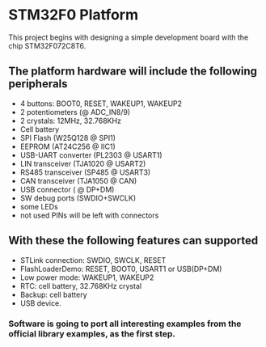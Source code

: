 # STM32F0 Platform

This project begins with designing a simple development board with the chip STM32F072C8T6.

## The platform hardware will include the following peripherals

- 4 buttons: BOOT0, RESET, WAKEUP1, WAKEUP2
- 2 potentiometers (@ ADC_IN8/9)
- 2 crystals: 12MHz, 32.768KHz
- Cell battery
- SPI Flash (W25Q128 @ SPI1)
- EEPROM (AT24C256 @ IIC1)
- USB-UART converter (PL2303 @ USART1)
- LIN transceiver (TJA1020 @ USART2)
- RS485 transceiver (SP485 @ USART3)
- CAN transceiver (TJA1050 @ CAN)
- USB connector ( @ DP+DM)
- SW debug ports (SWDIO+SWCLK)
- some LEDs
- not used PINs will be left with connectors

## With these the following features can supported

- STLink connection: SWDIO, SWCLK, RESET
- FlashLoaderDemo: RESET, BOOT0, USART1 or USB(DP+DM)
- Low power mode: WAKEUP1, WAKEUP2
- RTC: cell battery, 32.768KHz crystal
- Backup: cell battery
- USB device.

### Software is going to port all interesting examples from the official library examples, as the first step.
